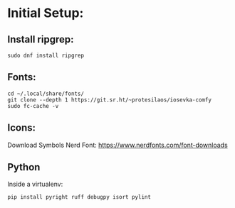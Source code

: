 # Initial Setup:

## Install ripgrep: 

`sudo dnf install ripgrep`

## Fonts: 

```
cd ~/.local/share/fonts/
git clone --depth 1 https://git.sr.ht/~protesilaos/iosevka-comfy
sudo fc-cache -v
```

## Icons:

Download Symbols Nerd Font: https://www.nerdfonts.com/font-downloads


## Python

Inside a virtualenv:

```
pip install pyright ruff debugpy isort pylint
```
